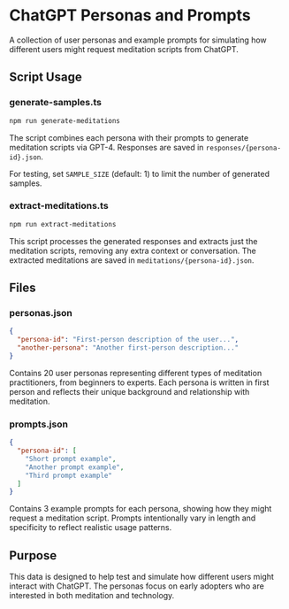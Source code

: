 # ChatGPT Personas and Prompts

A collection of user personas and example prompts for simulating how different users might request meditation scripts from ChatGPT.

## Script Usage

### generate-samples.ts

```bash
npm run generate-meditations
```

The script combines each persona with their prompts to generate meditation scripts via GPT-4. Responses are saved in `responses/{persona-id}.json`.

For testing, set `SAMPLE_SIZE` (default: 1) to limit the number of generated samples.

### extract-meditations.ts

```bash
npm run extract-meditations
```

This script processes the generated responses and extracts just the meditation scripts, removing any extra context or conversation. The extracted meditations are saved in `meditations/{persona-id}.json`.

## Files

### personas.json

```json
{
  "persona-id": "First-person description of the user...",
  "another-persona": "Another first-person description..."
}
```

Contains 20 user personas representing different types of meditation practitioners, from beginners to experts. Each persona is written in first person and reflects their unique background and relationship with meditation.

### prompts.json

```json
{
  "persona-id": [
    "Short prompt example",
    "Another prompt example",
    "Third prompt example"
  ]
}
```

Contains 3 example prompts for each persona, showing how they might request a meditation script. Prompts intentionally vary in length and specificity to reflect realistic usage patterns.

## Purpose

This data is designed to help test and simulate how different users might interact with ChatGPT. The personas focus on early adopters who are interested in both meditation and technology.
